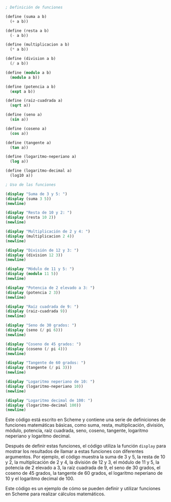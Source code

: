 ```scheme
; Definición de funciones

(define (suma a b)
  (+ a b))

(define (resta a b)
  (- a b))

(define (multiplicacion a b)
  (* a b))

(define (division a b)
  (/ a b))

(define (modulo a b)
  (modulo a b))

(define (potencia a b)
  (expt a b))

(define (raiz-cuadrada a)
  (sqrt a))

(define (seno a)
  (sin a))

(define (coseno a)
  (cos a))

(define (tangente a)
  (tan a))

(define (logaritmo-neperiano a)
  (log a))

(define (logaritmo-decimal a)
  (log10 a))

; Uso de las funciones

(display "Suma de 3 y 5: ")
(display (suma 3 5))
(newline)

(display "Resta de 10 y 2: ")
(display (resta 10 2))
(newline)

(display "Multiplicación de 2 y 4: ")
(display (multiplicacion 2 4))
(newline)

(display "División de 12 y 3: ")
(display (division 12 3))
(newline)

(display "Módulo de 11 y 5: ")
(display (modulo 11 5))
(newline)

(display "Potencia de 2 elevado a 3: ")
(display (potencia 2 3))
(newline)

(display "Raíz cuadrada de 9: ")
(display (raiz-cuadrada 9))
(newline)

(display "Seno de 30 grados: ")
(display (seno (/ pi 6)))
(newline)

(display "Coseno de 45 grados: ")
(display (coseno (/ pi 4)))
(newline)

(display "Tangente de 60 grados: ")
(display (tangente (/ pi 3)))
(newline)

(display "Logaritmo neperiano de 10: ")
(display (logaritmo-neperiano 10))
(newline)

(display "Logaritmo decimal de 100: ")
(display (logaritmo-decimal 100))
(newline)
```

Este código está escrito en Scheme y contiene una serie de definiciones de funciones matemáticas básicas, como suma, resta, multiplicación, división, módulo, potencia, raíz cuadrada, seno, coseno, tangente, logaritmo neperiano y logaritmo decimal.

Después de definir estas funciones, el código utiliza la función `display` para mostrar los resultados de llamar a estas funciones con diferentes argumentos. Por ejemplo, el código muestra la suma de 3 y 5, la resta de 10 y 2, la multiplicación de 2 y 4, la división de 12 y 3, el módulo de 11 y 5, la potencia de 2 elevado a 3, la raíz cuadrada de 9, el seno de 30 grados, el coseno de 45 grados, la tangente de 60 grados, el logaritmo neperiano de 10 y el logaritmo decimal de 100.

Este código es un ejemplo de cómo se pueden definir y utilizar funciones en Scheme para realizar cálculos matemáticos.